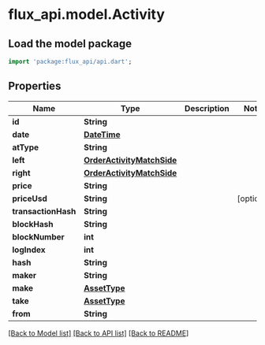# flux_api.model.Activity

## Load the model package
```dart
import 'package:flux_api/api.dart';
```

## Properties
Name | Type | Description | Notes
------------ | ------------- | ------------- | -------------
**id** | **String** |  | 
**date** | [**DateTime**](DateTime.md) |  | 
**atType** | **String** |  | 
**left** | [**OrderActivityMatchSide**](OrderActivityMatchSide.md) |  | 
**right** | [**OrderActivityMatchSide**](OrderActivityMatchSide.md) |  | 
**price** | **String** |  | 
**priceUsd** | **String** |  | [optional] 
**transactionHash** | **String** |  | 
**blockHash** | **String** |  | 
**blockNumber** | **int** |  | 
**logIndex** | **int** |  | 
**hash** | **String** |  | 
**maker** | **String** |  | 
**make** | [**AssetType**](AssetType.md) |  | 
**take** | [**AssetType**](AssetType.md) |  | 
**from** | **String** |  | 

[[Back to Model list]](../README.md#documentation-for-models) [[Back to API list]](../README.md#documentation-for-api-endpoints) [[Back to README]](../README.md)


